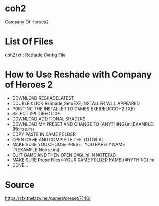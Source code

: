 # coh2
Company Of Heroes2

# List Of Files
coh2.txt : Reshade Config File 


# How to Use Reshade with Company of Heroes 2 

* DOWNLOAD RESHADELATEST
* DOUBLE CLICK ReShade_SetuEXE,INSTALLER WILL APPEARED
* POINTING THE INSTALLER TO GAMES.EXE(RELICCOH2.EXE)
* SELECT API DIRECT10+
* DOWNLOAD ADDITIONAL SHADERS
* DOWNLOAD MY PRESET AND CHANGE TO (ANYTHING).ini;EXAMPLE:(Noirze.ini)
* COPY PASTE IN GAME FOLDER
* OPEN GAME AND COMPLETE THE TUTORIAL
* MAKE SURE YOU CHOOSE PRESET YOU BARELY NAME IT(EXAMPLE:Noirze.ini)
* QUIT GAME AND THEN OPEN DXGI.ini IN NOTEPAD
* MAKE SURE PresetFiles=(YOUR GAME FOLDER NAME)\(ANYTHING).ini
* DONE...

# Source

https://sfx.thelazy.net/games/preset/7146/

